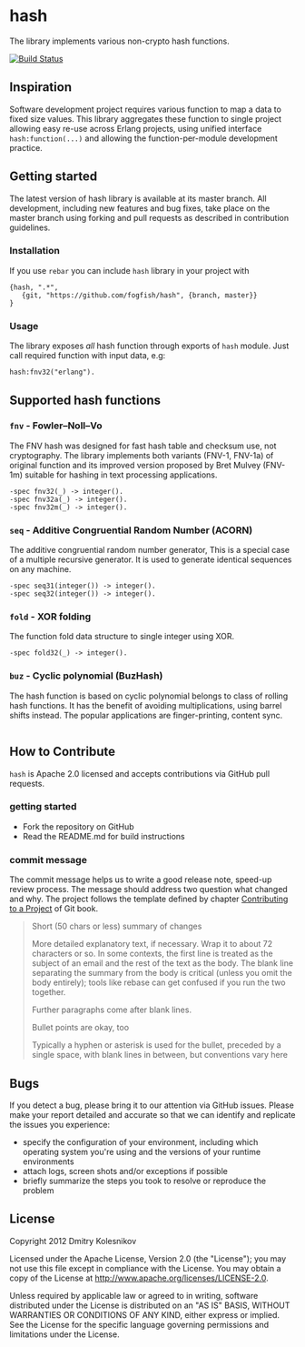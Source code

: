 # hash

The library implements various non-crypto hash functions.

[![Build Status](https://secure.travis-ci.org/fogfish/hash.svg?branch=master)](http://travis-ci.org/fogfish/hash)

## Inspiration 

Software development project requires various function to map a data to fixed size values. This library aggregates these function to single project allowing easy re-use across Erlang projects, using unified interface `hash:function(...)` and allowing the function-per-module development practice.  




## Getting started

The latest version of hash library is available at its master branch. All development, including new features and bug fixes, take place on the master branch using forking and pull requests as described in contribution guidelines.

### Installation

If you use `rebar` you can include `hash` library in your project with
```
{hash, ".*",
   {git, "https://github.com/fogfish/hash", {branch, master}}
}
```

### Usage

The library exposes _all_ hash function through exports of `hash` module. Just call required function with input data, e.g:
```
hash:fnv32("erlang").
```



## Supported hash functions


### `fnv` - Fowler–Noll–Vo 

The FNV hash was designed for fast hash table and checksum use, not cryptography. The library implements both variants (FNV-1, FNV-1a) of original function and its improved version proposed by Bret Mulvey (FNV-1m) suitable for hashing in text processing applications.

```
-spec fnv32(_) -> integer().
-spec fnv32a(_) -> integer().
-spec fnv32m(_) -> integer().
```

### `seq` -  Additive Congruential Random Number (ACORN)

The additive congruential random number generator, This is a special case of a multiple recursive generator. It is used to generate identical sequences on any machine.

```
-spec seq31(integer()) -> integer().
-spec seq32(integer()) -> integer().
```

### `fold` - XOR folding

The function fold data structure to single integer using XOR.

```
-spec fold32(_) -> integer().
```

### `buz` - Cyclic polynomial (BuzHash)

The hash function is based on cyclic polynomial belongs to class of rolling hash functions. It has the benefit of avoiding multiplications, using barrel shifts instead. The popular applications are finger-printing, content sync.

```
```


## How to Contribute

`hash` is Apache 2.0 licensed and accepts contributions via GitHub pull requests.

### getting started

* Fork the repository on GitHub
* Read the README.md for build instructions

### commit message

The commit message helps us to write a good release note, speed-up review process. The message should address two question what changed and why. The project follows the template defined by chapter [Contributing to a Project](http://git-scm.com/book/ch5-2.html) of Git book.

>
> Short (50 chars or less) summary of changes
>
> More detailed explanatory text, if necessary. Wrap it to about 72 characters or so. In some contexts, the first line is treated as the subject of an email and the rest of the text as the body. The blank line separating the summary from the body is critical (unless you omit the body entirely); tools like rebase can get confused if you run the two together.
> 
> Further paragraphs come after blank lines.
> 
> Bullet points are okay, too
> 
> Typically a hyphen or asterisk is used for the bullet, preceded by a single space, with blank lines in between, but conventions vary here
>

## Bugs
If you detect a bug, please bring it to our attention via GitHub issues. Please make your report detailed and accurate so that we can identify and replicate the issues you experience:
- specify the configuration of your environment, including which operating system you're using and the versions of your runtime environments
- attach logs, screen shots and/or exceptions if possible
- briefly summarize the steps you took to resolve or reproduce the problem


## License

Copyright 2012 Dmitry Kolesnikov

Licensed under the Apache License, Version 2.0 (the "License"); you may not use this file except in compliance with the License. You may obtain a copy of the License at http://www.apache.org/licenses/LICENSE-2.0.

Unless required by applicable law or agreed to in writing, software distributed under the License is distributed on an "AS IS" BASIS, WITHOUT WARRANTIES OR CONDITIONS OF ANY KIND, either express or implied. See the License for the specific language governing permissions and limitations under the License.
